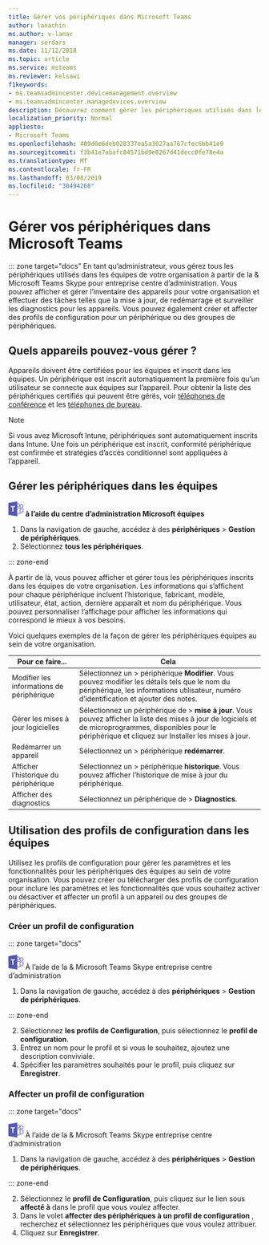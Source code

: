 ```yaml
---
title: Gérer vos périphériques dans Microsoft Teams
author: lanachin
ms.author: v-lanac
manager: serdars
ms.date: 11/12/2018
ms.topic: article
ms.service: msteams
ms.reviewer: kelsawi
f1keywords:
- ms.teamsadmincenter.devicemanagement.overview
- ms.teamsadmincenter.managedevices.overview
description: Découvrez comment gérer les périphériques utilisés dans les équipes de votre organisation.
localization_priority: Normal
appliesto:
- Microsoft Teams
ms.openlocfilehash: 489d0e6deb028337ea5a3027aa767cfec6bb41e9
ms.sourcegitcommit: f3b41e7abafc84571bd9e8267d41decc0fe78e4a
ms.translationtype: MT
ms.contentlocale: fr-FR
ms.lasthandoff: 03/08/2019
ms.locfileid: "30494268"
---
```

# <a name="manage-your-devices-in-microsoft-teams"></a>Gérer vos périphériques dans Microsoft Teams

::: zone target="docs"
En tant qu’administrateur, vous gérez tous les périphériques utilisés dans les équipes de votre organisation à partir de la & Microsoft Teams Skype pour entreprise centre d’administration. Vous pouvez afficher et gérer l’inventaire des appareils pour votre organisation et effectuer des tâches telles que la mise à jour, de redémarrage et surveiller les diagnostics pour les appareils. Vous pouvez également créer et affecter des profils de configuration pour un périphérique ou des groupes de périphériques. 

## <a name="what-devices-can-you-manage"></a>Quels appareils pouvez-vous gérer ?
Appareils doivent être certifiées pour les équipes et inscrit dans les équipes. Un périphérique est inscrit automatiquement la première fois qu’un utilisateur se connecte aux équipes sur l’appareil. Pour obtenir la liste des périphériques certifiés qui peuvent être gérés, voir [téléphones de conférence](https://products.office.com/en-us/microsoft-teams/across-devices/devices/category?devicetype=16) et les [téléphones de bureau](https://products.office.com/en-us/microsoft-teams/across-devices/devices/category?devicetype=34).

> [!NOTE]
> Si vous avez Microsoft Intune, périphériques sont automatiquement inscrits dans Intune. Une fois un périphérique est inscrit, conformité périphérique est confirmée et stratégies d’accès conditionnel sont appliquées à l’appareil. 

## <a name="manage-devices-in-teams"></a>Gérer les périphériques dans les équipes

![les équipes-logo-30x30.png](media/teams-logo-30x30.png) **à l’aide du centre d’administration Microsoft équipes**

1. Dans la navigation de gauche, accédez à des **périphériques** > **Gestion de périphériques**.
2. Sélectionnez **tous les périphériques**.  

::: zone-end

 À partir de là, vous pouvez afficher et gérer tous les périphériques inscrits dans les équipes de votre organisation. Les informations qui s’affichent pour chaque périphérique incluent l’historique, fabricant, modèle, utilisateur, état, action, dernière apparaît et nom du périphérique. Vous pouvez personnaliser l’affichage pour afficher les informations qui correspond le mieux à vos besoins.

 Voici quelques exemples de la façon de gérer les périphériques équipes au sein de votre organisation.  
    
|Pour ce faire...  |Cela |
|---------|---------|
|Modifier les informations de périphérique   | Sélectionnez un > périphérique **Modifier**. Vous pouvez modifier les détails tels que le nom du périphérique, les informations utilisateur, numéro d’identification et ajouter des notes.     |
|Gérer les mises à jour logicielles   |Sélectionnez un périphérique de > **mise à jour**. Vous pouvez afficher la liste des mises à jour de logiciels et de microprogrammes, disponibles pour le périphérique et cliquez sur Installer les mises à jour.    |
|Redémarrer un appareil   |Sélectionnez un > périphérique **redémarrer**.          |
|Afficher l’historique du périphérique  | Sélectionnez un > périphérique **historique**. Vous pouvez afficher l’historique de mise à jour du périphérique.     |
|Afficher des diagnostics  | Sélectionnez un périphérique de > **Diagnostics**.        |

## <a name="use-configuration-profiles-in-teams"></a>Utilisation des profils de configuration dans les équipes

Utilisez les profils de configuration pour gérer les paramètres et les fonctionnalités pour les périphériques des équipes au sein de votre organisation. Vous pouvez créer ou télécharger des profils de configuration pour inclure les paramètres et les fonctionnalités que vous souhaitez activer ou désactiver et affecter un profil à un appareil ou des groupes de périphériques. 

### <a name="create-a-configuration-profile"></a>Créer un profil de configuration

::: zone target="docs"

![les équipes-logo-30x30.png](media/teams-logo-30x30.png) À l’aide de la & Microsoft Teams Skype entreprise centre d’administration

1. Dans la navigation de gauche, accédez à des **périphériques** > **Gestion de périphériques**.

::: zone-end

2. Sélectionnez **les profils de Configuration**, puis sélectionnez le **profil de configuration**.
3. Entrez un nom pour le profil et si vous le souhaitez, ajoutez une description conviviale.
4. Spécifier les paramètres souhaités pour le profil, puis cliquez sur **Enregistrer**.

### <a name="assign-a-configuration-profile"></a>Affecter un profil de configuration

::: zone target="docs"

![les équipes-logo-30x30.png](media/teams-logo-30x30.png) À l’aide de la & Microsoft Teams Skype entreprise centre d’administration

1. Dans la navigation de gauche, accédez à des **périphériques** > **Gestion de périphériques**.

::: zone-end

2. Sélectionnez le **profil de Configuration**, puis cliquez sur le lien sous **affecté à** dans le profil que vous voulez affecter.  
3. Dans le volet **affecter des périphériques à un profil de configuration** , recherchez et sélectionnez les périphériques que vous voulez attribuer.
4. Cliquez sur **Enregistrer**.
